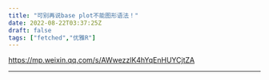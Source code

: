 ```yaml
---
title: "可别再说base plot不能图形语法！"
date: 2022-08-22T03:37:25Z
draft: false
tags: ["fetched","优雅R"]
---
```


https://mp.weixin.qq.com/s/AWwezzlK4hYqEnHUYCjtZA

---

